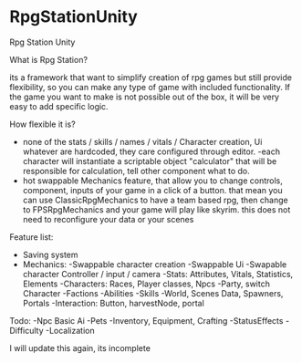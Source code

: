# RpgStationUnity
Rpg Station Unity

What is Rpg Station?

its a framework that want to simplify creation of rpg games but still provide flexibility, so you can make any type of game with included functionality. If the game you want to make is not possible out of the box, it will be very easy to add specific logic.

How flexible it is?

- none of the stats / skills / names / vitals / Character creation, Ui whatever are hardcoded, they care configured through editor.
-each character will instantiate a scriptable object "calculator" that will be responsible for calculation, tell other component what to do.
- hot swappable Mechanics feature, that allow you to change controls, component, inputs of your game in a click of a button. that mean you can use ClassicRpgMechanics to have a team based rpg, then change to FPSRpgMechanics and your game will play like skyrim. this does not need to reconfigure your data or your scenes

Feature list:
- Saving system
- Mechanics:
  -Swappable character creation
  -Swappable Ui
  -Swapable character Controller / input / camera
-Stats: Attributes, Vitals, Statistics, Elements
-Characters: Races, Player classes, Npcs
-Party, switch Character
-Factions
-Abilities
-Skills
-World, Scenes Data, Spawners, Portals
-Interaction: Button, harvestNode, portal

Todo: 
-Npc Basic Ai
-Pets 
-Inventory, Equipment, Crafting
-StatusEffects
-Difficulty
-Localization


I will update this again, its incomplete
